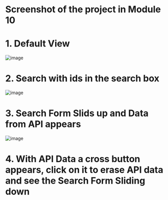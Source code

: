 # Screenshot of the project in Module 10
# 1. Default View
![image](https://user-images.githubusercontent.com/67317674/222896912-f644fa19-62e6-47f7-9265-6abf26e7eb1f.png)

# 2. Search with ids in the search box
![image](https://user-images.githubusercontent.com/67317674/222896940-f7cb04a0-77cb-4cf3-972e-0fc16dc65cbe.png)

# 3. Search Form Slids up and Data from API appears
![image](https://user-images.githubusercontent.com/67317674/222896975-8e87b52f-165b-4c51-8151-09e5b2d344da.png)

# 4. With API Data a cross button appears, click on it to erase API data and see the Search Form Sliding down

